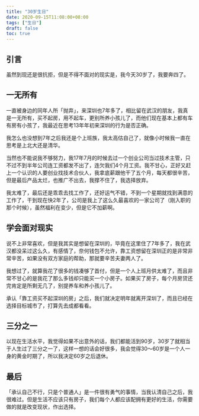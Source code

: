 ```yaml
---
title: "30岁生日"
date: 2020-09-15T11:08:00+08:00
tags: ["生日"] 
draft: false
toc: true
---
```


## 引言

虽然到现还是很抗拒，但是不得不面对的现实是，我今天30岁了，我要奔四了。

## 一无所有

一直被身边的同年人所「抛弃」，来深圳也7年多了，相比留在武汉的朋友，我真是一无所有，买不起房，用不起车，更别所养小孩儿了，而他们现在基本上都有车有房有小孩了，我最近在思考13年年初来深圳的行为是否正确。

<!--more-->

我怎么也没想到7年之后我还是个上班族，我太高估自己了，就像小时候我一直在思考是上北大还是清华。

当然也不能说我不够努力，我17年7月的时候去过一个创业公司当过技术主管，只不过不到半年公司连工资都发不出了，连欠我们4个月工资。我不甘心，正好又赶上一个认识的人要创业找技术合伙人，我拿底薪跟他干了五个月，每天都很辛苦，但是最后产品太烂，也推广不出去，我撑不住了，我选择放弃。

我太难了，最后还是乖乖去找工作了，还好运气不错，不到一个星期就找到满意的工作了，干到现在快2年了，公司是我上了这么久最喜欢的一家公司了（刚入职的那个时候），虽然福利在变少，但是它不加薪啊。

## 学会面对现实

说不上非常喜欢，但是我其实是想留在深圳的，毕竟在这里住了7年多了，我在武汉都没呆过这么久，有感情了，奈何钱包不允许，靠工资想留在深圳正的是非常非常辛苦，如果没有双方家庭的帮助，那就要辛苦夫妻两人了。

我想过了，就算我花了很多的钱凑够了首付，但是一个人上班月供太难了，而且非常不甘心的是我花了那么多钱却只能买一个小房子。如果买了房子，每个月房贷还完肯定是所剩无几了，别提养车和养小孩儿了。

承认「靠工资买不起深圳的房」之后，我们就决定明年就离开深圳了，而且已经在选择目标城市了，打算先去成都看看。

## 三分之一

以现在生活水平，我觉得如果不出意外的话，我们都能活到90岁，30岁了就相当于人生过了三分之一了，这样一想的话会好很多，我会觉得30～60岁是一个人一身的黄金时期了，所以我决定60岁之后退休。

## 最后

「承认自己不行，只是个普通人」是一件很有勇气的事情，当我认清自己之后，我很难过。但是生活不应该只有房子，我们每个人都应该配拥有更好的生活，你需要做的就是改变现状，作出选择。